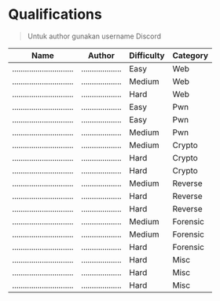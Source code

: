 # Qualifications

> Untuk author gunakan username Discord

| Name                          | Author              | Difficulty | Category |
| ----------------------------- | ------------------- | ---------- | -------- |
| ............................. | ................... | Easy       | Web      |
| ............................. | ................... | Medium     | Web      |
| ............................. | ................... | Hard       | Web      |
| ............................. | ................... | Easy       | Pwn      |
| ............................. | ................... | Easy       | Pwn      |
| ............................. | ................... | Medium     | Pwn      |
| ............................. | ................... | Medium     | Crypto   |
| ............................. | ................... | Hard       | Crypto   |
| ............................. | ................... | Hard       | Crypto   |
| ............................. | ................... | Medium     | Reverse  |
| ............................. | ................... | Hard       | Reverse  |
| ............................. | ................... | Hard       | Reverse  |
| ............................. | ................... | Medium     | Forensic |
| ............................. | ................... | Medium     | Forensic |
| ............................. | ................... | Hard       | Forensic |
| ............................. | ................... | Hard       | Misc     |
| ............................. | ................... | Hard       | Misc     |
| ............................. | ................... | Hard       | Misc     |
